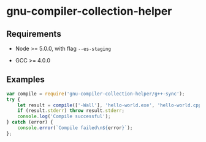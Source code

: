 
# gnu-compiler-collection-helper

## Requirements

 * Node >= 5.0.0, with flag `--es-staging`

 * GCC >= 4.0.0

## Examples

```javascript
var compile = require('gnu-compiler-collection-helper/g++-sync');
try {
	let result = compile(['-Wall'], 'hello-world.exe', 'hello-world.cpp');
	if (result.stderr) throw result.stderr;
	console.log('Compile successful');
} catch (error) {
	console.error(`Compile failed\n${error}`);
};
```
